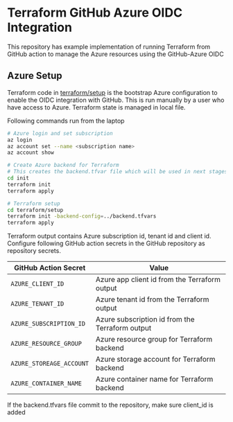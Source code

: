 # Terraform GitHub Azure OIDC Integration

This repository has example implementation of running Terraform from GitHub action to manage the Azure 
resources using the GitHub-Azure OIDC


## Azure Setup
Terraform code in [terraform/setup](./terraform/setup) is the bootstrap Azure configuration to enable the OIDC
integration with GitHub. This is run manually by a user who have access to Azure. Terraform state is managed in local
file.

Following commands run from the laptop
```sh
# Azure login and set subscription
az login
az account set --name <subscription name>
az account show

# Create Azure backend for Terraform
# This creates the backend.tfvar file which will be used in next stages
cd init
terraform init
terraform apply

# Terraform setup
cd terraform/setup
terraform init -backend-config=../backend.tfvars
terraform apply
```

Terraform output contains Azure subscription id, tenant id and client id. Configure following GitHub action secrets in the GitHub
repository as repository secrets.

| GitHub Action Secret    | Value                                           |
|-------------------------|-------------------------------------------------|
| `AZURE_CLIENT_ID`       | Azure app client id from the Terraform output   |
| `AZURE_TENANT_ID`       | Azure tenant id from the Terraform output       |
| `AZURE_SUBSCRIPTION_ID` | Azure subscription id from the Terraform output |
| `AZURE_RESOURCE_GROUP`  | Azure resource group for Terraform backend      |
| `AZURE_STOREAGE_ACCOUNT`| Azure storage account for Terraform backend     |
| `AZURE_CONTAINER_NAME`  | Azure container name for Terraform backend      |

If the backend.tfvars file commit to the repository, make sure client_id is added
